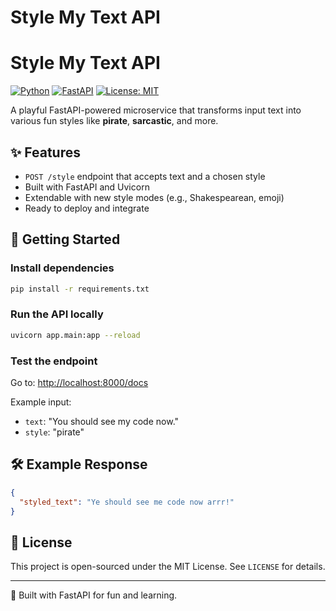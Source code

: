 
# Style My Text API

# Style My Text API

[![Python](https://img.shields.io/badge/python-3.11-blue)](https://www.python.org/)
[![FastAPI](https://img.shields.io/badge/FastAPI-0.111.0-green)](https://fastapi.tiangolo.com/)
[![License: MIT](https://img.shields.io/badge/License-MIT-yellow.svg)](LICENSE)


A playful FastAPI-powered microservice that transforms input text into various fun styles like **pirate**, **sarcastic**, and more.

## ✨ Features

- `POST /style` endpoint that accepts text and a chosen style
- Built with FastAPI and Uvicorn
- Extendable with new style modes (e.g., Shakespearean, emoji)
- Ready to deploy and integrate

## 🚀 Getting Started

### Install dependencies
```bash
pip install -r requirements.txt
```

### Run the API locally
```bash
uvicorn app.main:app --reload
```

### Test the endpoint
Go to: [http://localhost:8000/docs](http://localhost:8000/docs)

Example input:
- `text`: "You should see my code now."
- `style`: "pirate"

## 🛠 Example Response
```json
{
  "styled_text": "Ye should see me code now arrr!"
}
```

## 📄 License

This project is open-sourced under the MIT License. See `LICENSE` for details.

---
🧠 Built with FastAPI for fun and learning.